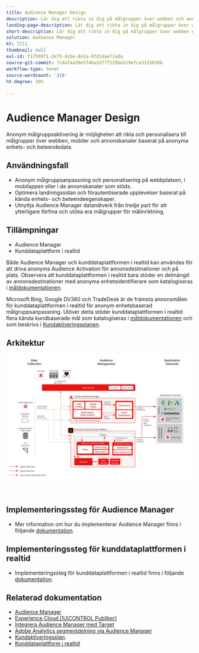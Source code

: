 ```yaml
---
title: Audience Manager Design
description: Lär dig att rikta in dig på målgrupper över webben och annonskanaler baserat på anonyma och beteendemässiga kunddata. Denna förmåga möjliggör personanpassade och konsekventa kundupplevelser i realtid på alla enheter.
landing-page-description: Lär dig att rikta in dig på målgrupper över webben och annonskanaler baserat på anonyma och beteendemässiga kunddata.
short-description: Lär dig att rikta in dig på målgrupper över webben och annonskanaler baserat på anonyma och beteendemässiga kunddata.
solution: Audience Manager
kt: 7211
thumbnail: null
exl-id: f17599f1-2e75-4cbe-841a-9fd1dae71ada
source-git-commit: 7cdafaa39e5f46a2d777219be519efca31d3830b
workflow-type: tm+mt
source-wordcount: '319'
ht-degree: 20%

---
```


# Audience Manager Design

Anonym målgruppsaktivering är möjligheten att rikta och personalisera till målgrupper över webben, mobiler och annonskanaler baserat på anonyma enhets- och beteendedata.

## Användningsfall

* Anonym målgruppsanpassning och personalisering på webbplatsen, i mobilappen eller i de annonskanaler som stöds.
* Optimera landningssidan och förautentiserade upplevelser baserat på kända enhets- och beteendeegenskaper.
* Utnyttja Audience Manager datanätverk från tredje part för att ytterligare förfina och utöka era målgrupper för målinriktning.


## Tillämpningar

* Audience Manager
* Kunddataplattform i realtid

Både Audience Manager och kunddataplattformen i realtid kan användas för att driva anonyma Audience Activation för annonsdestinationer och på plats. Observera att kunddataplattformen i realtid bara stöder en delmängd av annonsdestinationer med anonyma enhetsidentifierare som katalogiseras i [måldokumentationen](https://experienceleague.adobe.com/docs/experience-platform/destinations/catalog/advertising/overview.html?lang=en).

Microsoft Bing, Google DV360 och TradeDesk är de främsta annonsmålen för kunddataplattformen i realtid för anonym enhetsbaserad målgruppsanpassning. Utöver detta stöder kunddataplattformen i realtid flera kända kundbaserade mål som katalogiseras i [måldokumentationen](https://experienceleague.adobe.com/docs/experience-platform/destinations/catalog/advertising/overview.html?lang=en) och som beskrivs i [Kundaktiveringsplanen](https://experienceleague.adobe.com/docs/blueprints-learn/architecture/audience-activation/known-customer-audience-activation/known.html).

## Arkitektur

![Referensarkitektur för den anonyma Audience Activation-designen](assets/anonymous_activation.svg)

<br>

## Implementeringssteg för Audience Manager

* Mer information om hur du implementerar Audience Manager finns i följande [dokumentation](https://experienceleague.adobe.com/docs/audience-manager/user-guide/implementation-integration-guides/implement-audience-manager.html).

## Implementeringssteg för kunddataplattformen i realtid

* Implementeringssteg för kunddataplattformen i realtid finns i följande [dokumentation](https://experienceleague.adobe.com/docs/blueprints-learn/architecture/audience-activation/known-customer-audience-activation/known.html).

## Relaterad dokumentation

* [Audience Manager](https://experienceleague.adobe.com/docs/audience-manager.html?lang=en)
* [Experience Cloud [!UICONTROL Publiker]](https://experienceleague.adobe.com/docs/core-services/interface/audiences/audience-library.html)
* [Integrera Audience Manager med Target](https://experienceleague.adobe.com/docs/audience-manager/user-guide/implementation-integration-guides/integration-other-solutions/aam-target-integration.html)
* [Adobe Analytics segmentdelning via Audience Manager](https://experienceleague.adobe.com/docs/analytics/components/segmentation/segmentation-workflow/seg-publish.html)
* [Kundaktiveringsplan](https://experienceleague.adobe.com/docs/blueprints-learn/architecture/audience-activation/known-customer-audience-activation/known.html).
* [Kunddataplattform i realtid](https://experienceleague.adobe.com/docs/experience-platform/rtcdp/overview.html)
